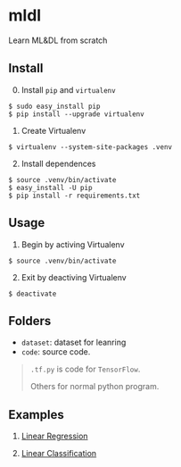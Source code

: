 # mldl
Learn ML&amp;DL from scratch

## Install
0. Install `pip` and `virtualenv`
```
$ sudo easy_install pip
$ pip install --upgrade virtualenv
```

1. Create Virtualenv
```
$ virtualenv --system-site-packages .venv
```

2. Install dependences
```
$ source .venv/bin/activate
$ easy_install -U pip
$ pip install -r requirements.txt
```

## Usage
1. Begin by activing Virtualenv
```
$ source .venv/bin/activate
```

2. Exit by deactiving Virtualenv
```
$ deactivate
```

## Folders
* `dataset`: dataset for leanring
* `code`: source code.

> `.tf.py` is code for `TensorFlow`.
>
> Others for normal python program.


## Examples
1. [Linear Regression](/code/linear_regression)

2. [Linear Classification](/code/linear_classification)
